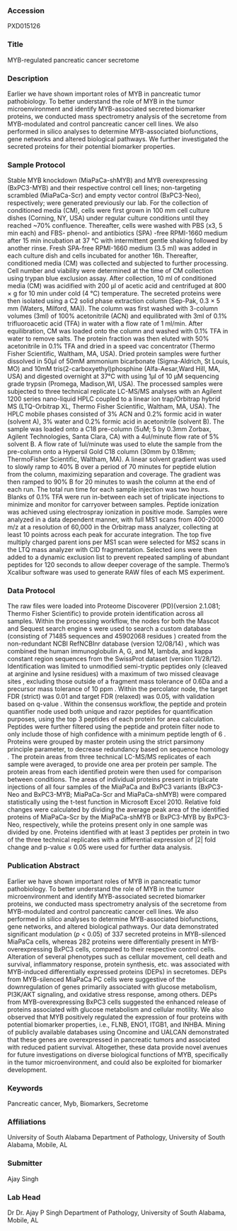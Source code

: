 ### Accession
PXD015126

### Title
MYB-regulated pancreatic cancer secretome

### Description
Earlier we have shown important roles of MYB in pancreatic tumor pathobiology. To better understand the role of MYB in the tumor microenvironment and identify MYB-associated secreted biomarker proteins, we conducted mass spectrometry analysis of the secretome from MYB-modulated and control pancreatic cancer cell lines. We also performed in silico analyses to determine MYB-associated biofunctions, gene networks and altered biological pathways. We further investigated the secreted proteins for their potential biomarker properties.

### Sample Protocol
Stable MYB knockdown (MiaPaCa-shMYB) and MYB overexpressing (BxPC3-MYB) and their respective control cell lines; non-targeting scrambled (MiaPaCa-Scr) and empty vector control (BxPC3-Neo), respectively; were generated previously our lab. For the collection of conditioned media (CM), cells were first grown in 100 mm cell culture dishes (Corning, NY, USA) under regular culture conditions until they reached  ~70% confluence. Thereafter, cells were washed with PBS (x3, 5 min each) and FBS- phenol- and antibiotics (SPA) -free RPMI-1660 medium after 15 min incubation at 37 °C with intermittent gentle shaking followed by another rinse. Fresh SPA-free RPMI-1660 medium (3.5 ml) was added in each culture dish and cells incubated for another 16h. Thereafter, conditioned media (CM) was collected and subjected to further processing. Cell number and viability were determined at the time of CM collection using trypan blue exclusion assay.  After collection, 10 ml of conditioned media (CM) was acidified with 200 µl of acetic acid and centrifuged at 800 × g for 10 min under cold (4 °C) temperature. The secreted proteins were then isolated using a C2 solid phase extraction column (Sep-Pak, 0.3 × 5 mm (Waters, Milford, MA)). The column was first washed with 3-column volumes (3ml) of 100% acetonitrile (ACN) and equilibrated with 3ml of 0.1% trifluoroacetic acid (TFA) in water with a flow rate of 1 ml/min. After equilibration, CM was loaded onto the column and washed with 0.1% TFA in water to remove salts. The protein fraction was then eluted with 50% acetonitrile in 0.1% TFA and dried in a speed vac concentrator (Thermo Fisher Scientific, Waltham, MA, USA). Dried protein samples were further dissolved in 50µl of 50mM ammonium bicarbonate (Sigma-Aldrich, St Louis, MO) and 10mM tris(2-carboxyethyl)phosphine (Alfa-Aesar,Ward Hill, MA, USA) and digested overnight at 37°C with using 1µl of 10 µM sequencing grade trypsin (Promega, Madison,WI, USA). The processed samples were subjected to three technical replicate LC-MS/MS analyses  with an Agilent 1200 series nano-liquid HPLC coupled to a linear ion trap/Orbitrap hybrid MS (LTQ-Orbitrap XL, Thermo Fisher Scientific, Waltham, MA, USA). The HPLC mobile phases consisted of 3% ACN and 0.2% formic acid in water (solvent A), 3% water and 0.2% formic acid in acetonitrile (solvent B). The sample was loaded onto a C18 pre-column (5uM; 5 by 0.3mm Zorbax, Agilent Technologies, Santa Clara, CA) with a 4ul/minute flow rate of 5% solvent B. A flow rate of 1ul/minute was used to elute the sample from the pre-column onto a Hypersil Gold C18 column (30mm by 0.18mm; ThermoFisher Scientific, Waltham, MA). A linear solvent gradient was used to slowly ramp to 40% B over a period of 70 minutes for peptide elution from the column, maximizing separation and coverage. The gradient was then ramped to 90% B for 20 minutes to wash the column at the end of each run. The total run time for each sample injection was two hours. Blanks of 0.1% TFA were run in-between each set of triplicate injections to minimize and monitor for carryover between samples. Peptide ionization was achieved using electrospray ionization in positive mode.  Samples were analyzed in a data dependent manner, with full MS1 scans from 400-2000 m/z at a resolution of 60,000 in the Orbitrap mass analyzer, collecting at least 10 points across each peak for accurate integration. The top five multiply charged parent ions per MS1 scan were selected for MS2 scans in the LTQ mass analyzer with CID fragmentation.  Selected ions were then added to a dynamic exclusion list to prevent repeated sampling of abundant peptides for 120 seconds to allow deeper coverage of the sample. Thermo’s Xcalibur software was used to generate RAW files of each MS experiment.

### Data Protocol
The raw files were loaded into Proteome Discoverer (PD)(version 2.1.081; Thermo Fisher Scientific)  to provide protein identification across all samples. Within the processing workflow, the nodes for both the Mascot and Sequest search engine s were used to search a custom database (consisting of  71485 sequences and 45902068 residues ) created from the non-redundant NCBI RefNCBInr database (version 12/08/14) , which was combined the human immunoglobulin A, G, and M, lambda, and kappa constant region sequences from the SwissProt dataset (version 11/28/12). Identification was limited to unmodified  semi-tryptic peptides only (cleaved at arginine and lysine residues)  with a maximum of two missed cleavage sites , excluding those outside of a fragment mass tolerance of 0.6Da  and a precursor mass tolerance of 10 ppm . Within the percolator node, the target FDR (strict) was 0.01 and target FDR (relaxed) was 0.05, with validation based on q-value . Within the consensus workflow, the peptide and protein quantifier node used both unique and razor peptides for quantification purposes, using the top 3 peptides of each protein for area calculation. Peptides were further filtered using the peptide and protein filter node to only include those of high confidence with a minimum peptide length of 6 . Proteins were grouped by master protein using the strict parsimony principle parameter, to decrease redundancy based on sequence homology . The protein areas from three technical LC-MS/MS replicates of each sample were averaged, to provide one area per protein per sample.  The protein areas from each identified protein were then used for comparison between conditions.  The areas of individual proteins present in triplicate injections of all four samples of the MiaPaCa and BxPC3 variants (BxPC3-Neo and BxPC3-MYB; MiaPaCa-Scr and MiaPaCa-shMYB) were compared statistically using the t-test function in Microsoft Excel 2010. Relative fold changes were calculated by dividing the average peak area of the identified proteins of MiaPaCa-Scr by the MiaPaCa-shMYB or BxPC3-MYB by BxPC3-Neo, respectively, while the proteins present only in one sample was divided by one. Proteins identified with at least 3 peptides per protein in two of the three technical replicates with a differential expression of |2| fold change and p-value ≤ 0.05 were used for further data analysis.

### Publication Abstract
Earlier we have shown important roles of MYB in pancreatic tumor pathobiology. To better understand the role of MYB in the tumor microenvironment and identify MYB-associated secreted biomarker proteins, we conducted mass spectrometry analysis of the secretome from MYB-modulated and control pancreatic cancer cell lines. We also performed in silico analyses to determine MYB-associated biofunctions, gene networks, and altered biological pathways. Our data demonstrated significant modulation (<i>p</i> &lt; 0.05) of 337 secreted proteins in MYB-silenced MiaPaCa cells, whereas 282 proteins were differentially present in MYB-overexpressing BxPC3 cells, compared to their respective control cells. Alteration of several phenotypes such as cellular movement, cell death and survival, inflammatory response, protein synthesis, etc. was associated with MYB-induced differentially expressed proteins (DEPs) in secretomes. DEPs from MYB-silenced MiaPaCa PC cells were suggestive of the downregulation of genes primarily associated with glucose metabolism, PI3K/AKT signaling, and oxidative stress response, among others. DEPs from MYB-overexpressing BxPC3 cells suggested the enhanced release of proteins associated with glucose metabolism and cellular motility. We also observed that MYB positively regulated the expression of four proteins with potential biomarker properties, i.e., FLNB, ENO1, ITGB1, and INHBA. Mining of publicly available databases using Oncomine and UALCAN demonstrated that these genes are overexpressed in pancreatic tumors and associated with reduced patient survival. Altogether, these data provide novel avenues for future investigations on diverse biological functions of MYB, specifically in the tumor microenvironment, and could also be exploited for biomarker development.

### Keywords
Pancreatic cancer, Myb, Biomarkers, Secretome

### Affiliations
University of South Alabama
Department of Pathology, University of South Alabama, Mobile, AL

### Submitter
Ajay Singh

### Lab Head
Dr Dr. Ajay P Singh
Department of Pathology, University of South Alabama, Mobile, AL


